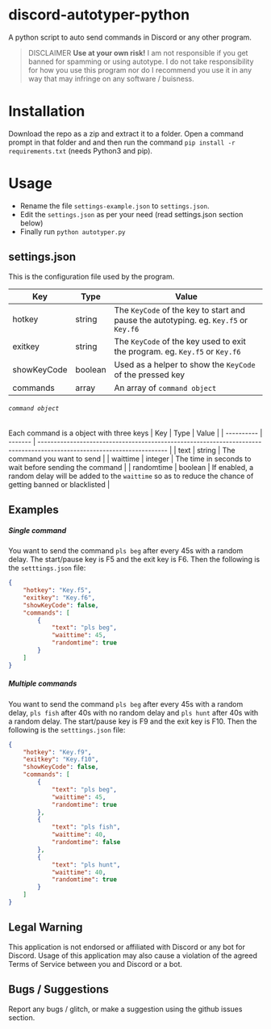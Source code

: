 
# discord-autotyper-python
A python script to auto send commands in Discord or any other program.

>DISCLAIMER
**Use at your own risk!** I am not responsible if you get banned for spamming or using autotype. I do not take responsibility for how you use this program nor do I recommend you use it in any way that may infringe on any software / buisness.

# Installation
Download the repo as a zip and extract it to a folder. Open a command prompt in that folder and and then run the command `pip install -r requirements.txt`  (needs Python3 and pip).

# Usage
- Rename the file `settings-example.json` to `settings.json`.
- Edit the `settings.json` as per your need (read settings.json section below)
- Finally run `python autotyper.py`



## settings.json
This is the configuration file used by the program.

| Key         | Type    | Value                                                                                |
| ----------- | ------- | ------------------------------------------------------------------------------------ |
| hotkey      | string  | The `KeyCode` of the key to start and pause the autotyping. eg. `Key.f5` or `Key.f6` |
| exitkey     | string  | The `KeyCode` of the key used to exit the program. eg. `Key.f5` or `Key.f6`          |
| showKeyCode | boolean | Used as a helper to show the `KeyCode` of the pressed key                            |
| commands    | array   | An array of `command object`                                                         |

###### `command object`
Each command is a object with three keys
| Key        | Type    | Value                                                                                                                  |
| ---------- | ------- | ---------------------------------------------------------------------------------------------------------------------- |
| text       | string  | The command you want to send                                                                                           |
| waittime   | integer | The time in seconds to wait before sending the command                                                                 |
| randomtime | boolean | If enabled, a random delay will be added to the `waittime` so as to reduce the chance of getting banned or blacklisted |



## Examples
##### Single command
You want to send the command `pls beg` after every 45s with a random delay. The start/pause key is F5 and the exit key is F6. Then the following is the `setttings.json` file:
```json
{
	"hotkey": "Key.f5",
	"exitkey": "Key.f6",
	"showKeyCode": false,
	"commands": [
		{
			"text": "pls beg",
			"waittime": 45,
			"randomtime": true
		}
	]
}
```
##### Multiple commands
You want to send the command `pls beg` after every 45s with a random delay, `pls fish` after 40s with no random delay and `pls hunt` after 40s with a random delay. The start/pause key is F9 and the exit key is F10. Then the following is the `setttings.json` file:
```json
{
	"hotkey": "Key.f9",
	"exitkey": "Key.f10",
	"showKeyCode": false,
	"commands": [
		{
			"text": "pls beg",
			"waittime": 45,
			"randomtime": true
		},
		{
			"text": "pls fish",
			"waittime": 40,
			"randomtime": false
		},
		{
			"text": "pls hunt",
			"waittime": 40,
			"randomtime": true
		}
	]
}
```
## Legal Warning
This application is not endorsed or affiliated with Discord or any bot for Discord. Usage of this application may also cause a violation of the agreed Terms of Service between you and Discord or a bot.

## Bugs / Suggestions
Report any bugs / glitch, or make a suggestion using the github issues section.